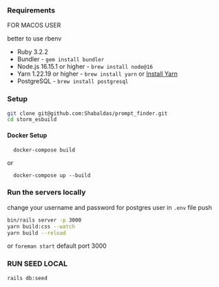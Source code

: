 ### Requirements

FOR MACOS USER

  better to use rbenv
  - Ruby 3.2.2
  - Bundler - `gem install bundler`
  - Node.js 16.15.1 or higher - `brew install node@16`
  - Yarn 1.22.19 or higher - `brew install yarn` or [Install Yarn](https://yarnpkg.com/en/docs/install)
  - PostgreSQL - `brew install postgresql`
  ### Setup
  ```bash
  git clone git@github.com:Shabaldas/prompt_finder.git
  cd storm_esbuild
  ```

  #### Docker Setup
  ```
    docker-compose build
  ```
  or
  ```
    docker-compose up --build
  ```
  ### Run the servers locally
  change your username and password for postgres user in ```.env``` file
  push 
  ```bash
  bin/rails server -p 3000
  yarn build:css --watch
  yarn build --reload
  ```
  or
  ```foreman start```
  default port 3000

### RUN SEED LOCAL
  ```
  rails db:seed
  ```
